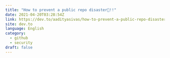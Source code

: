 ```yaml
---
title: "How to prevent a public repo disaster🤔!!"
date: 2021-04-20T03:28:54Z
link: https://dev.to/aadityasivas/how-to-prevent-a-public-repo-disaster-3ge7?utm_medium=RSS&utm_source=news.12bit.vn
site: dev.to
language: English
category:
  - github
  - security
draft: false
---
```

